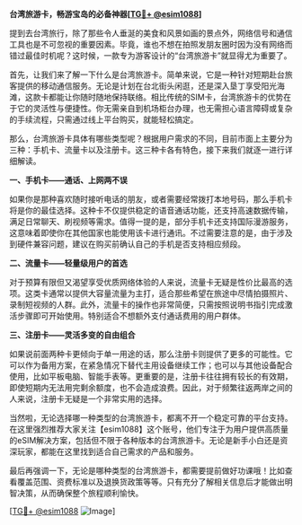 **台湾旅游卡，畅游宝岛的必备神器[[TG💪+ @esim1088](https://t.me/s/esim1088)]**

提到去台湾旅行，除了那些令人垂涎的美食和风景如画的景点外，网络信号和通信工具也是不可忽视的重要因素。毕竟，谁也不想在拍照发朋友圈时因为没有网络而错过最佳时机呢？这时候，一款专为游客设计的“台湾旅游卡”就显得尤为重要了。

首先，让我们来了解一下什么是台湾旅游卡。简单来说，它是一种针对短期赴台旅客提供的移动通信服务。无论是计划在台北街头闲逛，还是深入垦丁享受阳光海滩，这款卡都能让你随时随地保持联络。相比传统的SIM卡，台湾旅游卡的优势在于它的灵活性与便捷性。你无需亲自到机场柜台办理，也无需担心语言障碍或复杂的手续流程，只需通过线上平台购买，就能轻松搞定。

那么，台湾旅游卡具体有哪些类型呢？根据用户需求的不同，目前市面上主要分为三种：手机卡、流量卡以及注册卡。这三种卡各有特色，接下来我们就逐一进行详细解读。

**一、手机卡——通话、上网两不误**

如果你是那种喜欢随时接听电话的朋友，或者需要经常拨打本地号码，那么手机卡将是你的最佳选择。这种卡不仅提供稳定的语音通话功能，还支持高速数据传输，满足日常聊天、刷视频等需求。值得一提的是，部分手机卡还支持国际漫游服务，这意味着即使你在其他国家也能使用该卡进行通讯。不过需要注意的是，由于涉及到硬件兼容问题，建议在购买前确认自己的手机是否支持相应频段。

**二、流量卡——轻量级用户的首选**

对于预算有限但又渴望享受优质网络体验的人来说，流量卡无疑是性价比最高的选项。这类卡通常以提供大容量流量为主打，适合那些希望在旅途中尽情拍摄照片、录制短视频的人群。此外，流量卡的操作也非常简便，只需按照说明书指引完成激活步骤即可开始使用。特别适合不想额外支付通话费用的用户群体。

**三、注册卡——灵活多变的自由组合**

如果说前面两种卡更倾向于单一用途的话，那么注册卡则提供了更多的可能性。它可以作为备用方案，在紧急情况下替代主用设备继续工作；也可以与其他设备配合使用，比如平板电脑、智能手表等。更重要的是，注册卡往往拥有较长的有效期，即使短期内无法用完剩余额度，也不会造成浪费。因此，对于频繁往返两岸之间的人来说，注册卡无疑是一个非常实用的选择。

当然啦，无论选择哪一种类型的台湾旅游卡，都离不开一个稳定可靠的平台支持。在这里强烈推荐大家关注【esim1088】这个账号，他们专注于为用户提供高质量的eSIM解决方案，包括但不限于各种版本的台湾旅游卡。无论是新手小白还是资深玩家，都能在这里找到适合自己需求的产品和服务。

最后再强调一下，无论是哪种类型的台湾旅游卡，都需要提前做好功课哦！比如查看覆盖范围、资费标准以及退换货政策等等。只有充分了解相关信息后才能做出明智决策，从而确保整个旅程顺利愉快。

[[TG💪+ @esim1088](https://t.me/s/esim1088) ![Image](https://i.postimg.cc/4NQfJmqS/Snipaste-2025-05-13-00-14-12.png)]